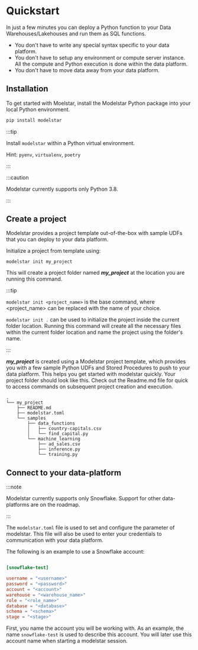 # Quickstart

In just a few minutes you can deploy a Python function to your Data Warehouses/Lakehouses and run them as SQL functions.

-   You don't have to write any special syntax specific to your data platform.
-   You don't have to setup any environment or compute server instance. All the compute and Python execution is done within the data platform.
-   You don't have to move data away from your data platform.

## Installation

To get started with Moelstar, install the Modelstar Python package into your local Python environment.

```bash
pip install modelstar
```

:::tip

Install `modelstar` within a Python virtual environment.

Hint: `pyenv`, `virtualenv`, `poetry`

:::

:::caution

Modelstar currently supports only Python 3.8.

:::

## Create a project

Modelstar provides a project template out-of-the-box with sample UDFs that you can deploy to your data platform.

Initialize a project from template using:

```shell
modelstar init my_project
```

This will create a project folder named **_my_project_** at the location you are running this command.

:::tip

`modelstar init <project_name>` is the base command, where <project_name> can be replaced with the name of your choice.

`modelstar init .` can be used to initialize the project inside the current folder location. Running this command will create all the necessary files within the current folder location and name the project using the folder's name.

:::

**_my_project_** is created using a Modelstar project template, which provides you with a few sample Python UDFs and Stored Procedures to push to your data platform. This helps you get started with modelstar quickly. Your project folder should look like this. Check out the Readme.md file for quick to access commands on subsequent project creation and execution.

```
.
└── my_project
    ├── README.md
    ├── modelstar.toml
    └── samples
        ├── data_functions
        │   ├── country-capitals.csv
        │   └── find_capital.py
        └── machine_learning
            ├── ad_sales.csv
            ├── inference.py
            └── training.py
```

## Connect to your data-platform

:::note

Modelstar currently supports only Snowflake. Support for other data-platforms are on the roadmap.

:::

The `modelstar.toml` file is used to set and configure the parameter of modelstar. This file will also be used to enter your credentials to communication with your data platform.

The following is an example to use a Snowflake account:

```toml title="./modelstar.toml"

[snowflake-test]

username = "<username>"
password = "<password>"
account = "<account>"
warehouse = "<warehouse_name>"
role = "<role_name>"
database = "<database>"
schema = "<schema>"
stage = "<stage>"

```

First, you name the account you will be working with. As an example, the name `snowflake-test` is used to describe this account. You will later use this account name when starting a modelstar session. 

<!-- TODO: Need an end-to-end example to push a simple UDF. -->
